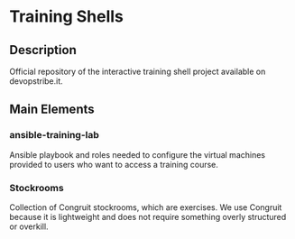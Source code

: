 # Training Shells

## Description
Official repository of the interactive training shell project available on devopstribe.it.

## Main Elements

### ansible-training-lab
Ansible playbook and roles needed to configure the virtual machines provided to users who want to access a training course.

### Stockrooms
Collection of Congruit stockrooms, which are exercises. We use Congruit because it is lightweight and does not require something overly structured or overkill.